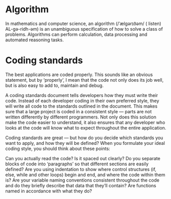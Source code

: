 # Algorithm
In mathematics and computer science, an algorithm (/ˈælɡərɪðəm/ ( listen) AL-gə-ridh-əm) is an unambiguous specification of how to solve a class of problems. Algorithms can perform calculation, data processing and automated reasoning tasks.

# Coding standards
The best applications are coded properly. This sounds like an obvious statement, but by ‘properly’, I mean that the code not only does its job well, but is also easy to add to, maintain and debug.

A coding standards document tells developers how they must write their code. Instead of each developer coding in their own preferred style, they will write all code to the standards outlined in the document. This makes sure that a large project is coded in a consistent style — parts are not written differently by different programmers. Not only does this solution make the code easier to understand, it also ensures that any developer who looks at the code will know what to expect throughout the entire application.

Coding standards are great — but how do you decide which standards you want to apply, and how they will be defined? When you formulate your ideal coding style, you should think about these points:

Can you actually read the code? Is it spaced out clearly?
Do you separate blocks of code into ‘paragraphs’ so that different sections are easily defined?
Are you using indentation to show where control structures (if, else, while and other loops) begin and end, and where the code within them is?
Are your variable naming conventions consistent throughout the code and do they briefly describe that data that they’ll contain?
Are functions named in accordance with what they do?
